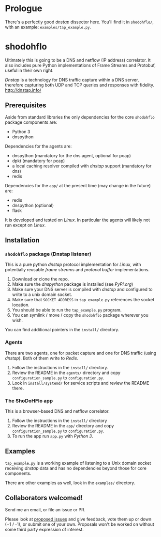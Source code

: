# Prologue

There's a perfectly good _dnstap_ dissector here. You'll find it in `shodohflo/`, with an example: `examples/tap_example.py`.

# shodohflo

Ultimately this is going to be a DNS and netflow (IP address) correlator. It also includes pure Python implementations of Frame Streams and Protobuf, useful in their own right.

_Dnstap_ is a technology for DNS traffic capture within a DNS server, therefore capturing both UDP and TCP queries and responses with fidelity. http://dnstap.info/

## Prerequisites

Aside from standard libraries the only dependencies for the core `shodohflo` package components are:

* Python 3
* dnspython

Dependencies for the agents are:

* dnspython (mandatory for the dns agent, optional for pcap)
* dpkt (mandatory for pcap)
* a local caching resolver compiled with _dnstap_ support (mandatory for dns)
* redis

Dependencies for the `app/` at the present time (may change in the future) are:

* redis
* dnspython (optional)
* flask

It is developed and tested on _Linux_. In particular the agents will likely not run except on _Linux_.

## Installation

### `shodohflo` package (Dnstap listener)

This is a pure python _dnstap_ protocol implementation for _Linux_, with potentially reusable _frame streams_
and _protocol buffer_ implementations.

1. Download or clone the repo.
1. Make sure the _dnspython_ package is installed (see _PyPI.org_)
1. Make sure your DNS server is compiled with _dnstap_ and configured to write to a unix domain socket.
1. Make sure that `SOCKET_ADDRESS` in `tap_example.py` references the socket location.
1. You should be able to run the `tap_example.py` program.
1. You can symlink / move / copy the `shodohflo` package wherever you wish.

You can find additional pointers in the `install/` directory.

### Agents

There are two agents, one for packet capture and one for DNS traffic (using _dnstap_). Both of them write to _Redis_.

1. Follow the instructions in the `install/` directory.
1. Review the README in the `agents/` directory and copy `configuration_sample.py` to `configuration.py`.
1. Look in `install/systemd/` for service scripts and review the README there.

### The ShoDoHFlo app

This is a browser-based DNS and netflow correlator.

1. Follow the instructions in the `install/` directory
1. Review the README in the `app/` directory and copy `configuration_sample.py` to `configuration.py`.
1. To run the app run `app.py` with _Python 3_.

## Examples

`tap_example.py` is a working example of listening to a Unix domain socket receiving _dnstap_ data and
has no dependencies beyond those for core components.

There are other examples as well, look in the `examples/` directory.

## Collaborators welcomed!

Send me an email, or file an issue or PR.

Please look at [proposed issues](https://github.com/m3047/shodohflo/issues?q=is%3Aissue+is%3Aopen+label%3Aproposal) and give feedback, vote them up or down (+1 / -1), or submit one of your own. Proposals won't be worked on without some third party expression of interest.
